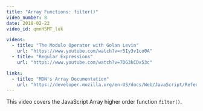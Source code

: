 ```yaml
---
title: "Array Functions: filter()"
video_number: 8
date: 2018-02-22
video_id: qmnH5MT_luk

videos:
  - title: "The Modulo Operator with Golan Levin"
    url: "https://www.youtube.com/watch?v=r5Iy3v1co0A"
  - title: "Regular Expressions"
    url: "https://www.youtube.com/watch?v=7DG3kCDx53c"

links:
  - title: "MDN's Array Documentation"
    url: "https://developer.mozilla.org/en-US/docs/Web/JavaScript/Reference/Global_Objects/Array"
---
```


This video covers the JavaScript Array higher order function `filter()`.

